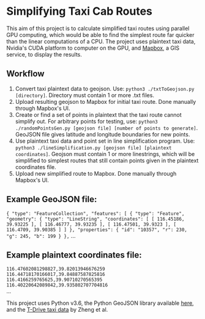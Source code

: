 Simplifying Taxi Cab Routes
===========================

This aim of this project is to calculate simplified taxi routes using parallel GPU computing, which would be able to find the simplest route far quicker than the linear computations of a CPU. The project uses plaintext taxi data, Nvidia's CUDA platform to computer on the GPU, and [Mapbox](https://www.mapbox.com/), a GIS service, to display the results.

## Workflow
1. Convert taxi plaintext data to geojson. Use: `python3 ./txtToGeojson.py [directory]`. Directory must contain 1 or more .txt files.
2. Upload resulting geojson to Mapbox for initial taxi route. Done manually through Mapbox's UI.
3. Create or find a set of points in plaintext that the taxi route cannot simplify out. For arbitrary points for testing, use: `python3 ./randomPointsGen.py [geojson file] [number of points to generate]`. GeoJSON file gives latitude and longitude boundaries for new points.
4. Use plaintext taxi data and point set in line simplification program. Use: `python3 ./lineSimplification.py [geojson file] [plaintext coordinates]`. Geojson must contain 1 or more linestrings, which will be simplified to simplest routes that still contain points given in the plaintext coordinates file.
5. Upload new simplified route to Mapbox. Done manually through Mapbox's UI.

## Example GeoJSON file:
`{
 "type": "FeatureCollection",
 "features": [
  {
   "type": "Feature",
   "geometry": {
    "type": "LineString",
    "coordinates": [
     [
      116.45186,
      39.93225
     ],
     [
      116.46777,
      39.93235
     ],
     [
      116.47501,
      39.9323
     ],
     [
      116.4709,
      39.90385
     ]
    ]
   },
   "properties": {
    "id": "10357",
    "r": 230,
    "g": 245,
    "b": 199
   }
  },` ...

## Example plaintext coordinates file:
`116.47602081298827,39.82013946676259`  
`116.44718170166017,39.84887587825816`  
`116.4166259765625,39.90710270565395`   
`116.40220642089842,39.935802707704816`   
...

This project uses Python v3.6, the Python GeoJSON library available [here](https://github.com/frewsxcv/python-geojson), and the [T-Drive taxi data](https://www.microsoft.com/en-us/research/publication/t-drive-trajectory-data-sample/?from=https%3A%2F%2Fresearch.microsoft.com%2Fapps%2Fpubs%2F%3Fid%3D152883) by Zheng et al.
